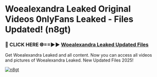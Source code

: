 # Woealexandra Leaked Original Videos 0nlyFans Leaked - Files Updated! (n8gt)

<h3>🔴 CLICK HERE 🌐==►► <a href="https://tinyurl.com/ehrbuxhb" rel="nofollow">Woealexandra Leaked Updated Files</a></h3>

Get Woealexandra Leaked and all content. Now you can access all videos and pictures of Woealexandra Leaked. New Updated Files 2025!

[![n8gt](https://i.imgur.com/lVYEuWS.gif)](https://tinyurl.com/ehrbuxhb)
